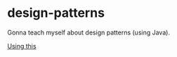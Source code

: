 # design-patterns

Gonna teach myself about design patterns (using Java).

[Using this](http://www.tutorialspoint.com/design_pattern/index.htm)
